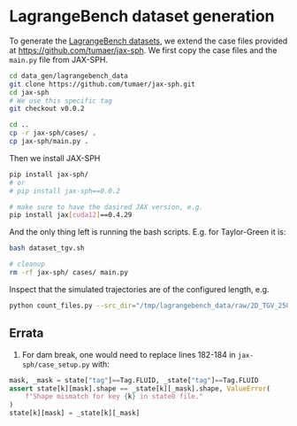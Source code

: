 # LagrangeBench dataset generation

To generate the [LagrangeBench datasets](https://zenodo.org/doi/10.5281/zenodo.10021925), we extend the case files provided at https://github.com/tumaer/jax-sph. We first copy the case files and the `main.py` file from JAX-SPH.

```bash
cd data_gen/lagrangebench_data
git clone https://github.com/tumaer/jax-sph.git
cd jax-sph
# We use this specific tag
git checkout v0.0.2

cd ..
cp -r jax-sph/cases/ .
cp jax-sph/main.py .
```

Then we install JAX-SPH
```bash
pip install jax-sph/
# or
# pip install jax-sph==0.0.2

# make sure to have the dasired JAX version, e.g.
pip install jax[cuda12]==0.4.29
```

And the only thing left is running the bash scripts. E.g. for Taylor-Green it is:
```bash
bash dataset_tgv.sh

# cleanup
rm -rf jax-sph/ cases/ main.py
```

Inspect that the simulated trajectories are of the configured length, e.g.
```bash
python count_files.py --src_dir="/tmp/lagrangebench_data/raw/2D_TGV_2500_10kevery100/" --target_count=127
```

## Errata
1. For dam break, one would need to replace lines 182-184 in `jax-sph/case_setup.py` with:
```python
mask, _mask = state["tag"]==Tag.FLUID, _state["tag"]==Tag.FLUID
assert state[k][mask].shape == _state[k][_mask].shape, ValueError(
    f"Shape mismatch for key {k} in state0 file."
)
state[k][mask] = _state[k][_mask]
```